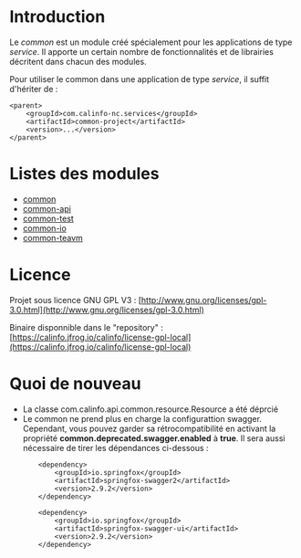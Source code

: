 # Introduction

 Le *common* est un module créé spécialement pour les applications de type *service*.
 Il apporte un certain nombre de fonctionnalités et de librairies décritent dans chacun des modules.

 Pour utiliser le common dans une application de type *service*, il suffit d'hériter de :

```
<parent>
    <groupId>com.calinfo-nc.services</groupId>
    <artifactId>common-project</artifactId>
    <version>...</version>
</parent>
```

# Listes des modules

 * [common](./common)
 * [common-api](./common-api)
 * [common-test](./common-test)
 * [common-io](./common-io)
 * [common-teavm](./common-teavm)

# Licence

Projet sous licence GNU GPL V3 : [http://www.gnu.org/licenses/gpl-3.0.html](http://www.gnu.org/licenses/gpl-3.0.html)

Binaire disponnible dans le "repository" :  [https://calinfo.jfrog.io/calinfo/license-gpl-local](https://calinfo.jfrog.io/calinfo/license-gpl-local)

# Quoi de nouveau

 * La classe com.calinfo.api.common.resource.Resource a été déprcié
 * Le common ne prend plus en charge la configurattion swagger. Cependant, vous pouvez garder sa 
 rétrocompatibilité en activant la propriété **common.deprecated.swagger.enabled** à **true**.
 Il sera aussi nécessaire de tirer les dépendances ci-dessous :
 ```
        <dependency>
            <groupId>io.springfox</groupId>
            <artifactId>springfox-swagger2</artifactId>
            <version>2.9.2</version>
        </dependency>

        <dependency>
            <groupId>io.springfox</groupId>
            <artifactId>springfox-swagger-ui</artifactId>
            <version>2.9.2</version>
        </dependency>
``` 
